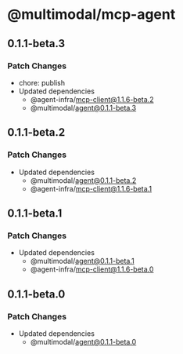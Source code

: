 # @multimodal/mcp-agent

## 0.1.1-beta.3

### Patch Changes

- chore: publish
- Updated dependencies
  - @agent-infra/mcp-client@1.1.6-beta.2
  - @multimodal/agent@0.1.1-beta.3

## 0.1.1-beta.2

### Patch Changes

- Updated dependencies
  - @multimodal/agent@0.1.1-beta.2
  - @agent-infra/mcp-client@1.1.6-beta.1

## 0.1.1-beta.1

### Patch Changes

- Updated dependencies
  - @multimodal/agent@0.1.1-beta.1
  - @agent-infra/mcp-client@1.1.6-beta.0

## 0.1.1-beta.0

### Patch Changes

- Updated dependencies
  - @multimodal/agent@0.1.1-beta.0
